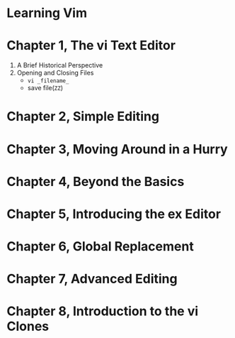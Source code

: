 Learning Vim
============


# Chapter 1, The vi Text Editor

1. A Brief Historical Perspective
2. Opening and Closing Files
    - `vi _filename_`
    - save file(`ZZ`)










# Chapter 2, Simple Editing
# Chapter 3, Moving Around in a Hurry
# Chapter 4, Beyond the Basics
# Chapter 5, Introducing the ex Editor
# Chapter 6, Global Replacement
# Chapter 7, Advanced Editing
# Chapter 8, Introduction to the vi Clones
